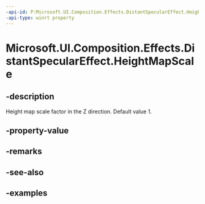 ```yaml
---
-api-id: P:Microsoft.UI.Composition.Effects.DistantSpecularEffect.HeightMapScale
-api-type: winrt property
---
```


<!-- Property syntax.
public float HeightMapScale { get;  set; }
-->

# Microsoft.UI.Composition.Effects.DistantSpecularEffect.HeightMapScale

## -description
Height map scale factor in the Z direction. Default value 1.

## -property-value

## -remarks

## -see-also

## -examples

